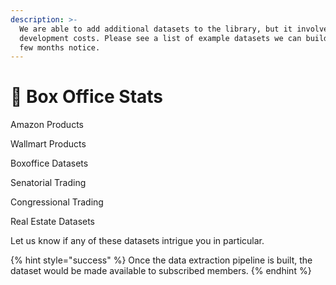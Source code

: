 ```yaml
---
description: >-
  We are able to add additional datasets to the library, but it involves some
  development costs. Please see a list of example datasets we can build within a
  few months notice.
---
```


# 🎦 Box Office Stats

Amazon Products

Wallmart Products

Boxoffice Datasets

Senatorial Trading

Congressional Trading

Real Estate Datasets



Let us know if any of these datasets intrigue you in particular.&#x20;

{% hint style="success" %}
Once the data extraction pipeline is built, the dataset would be made available to subscribed members.
{% endhint %}
